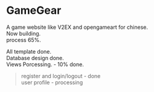 GameGear
========

A game website like V2EX and opengameart for chinese.    
Now building.    
process 65%.    

All template done.    
Database design done.    
Views Porcessing.  -  10% done.
> register and login/logout - done    
> user profile - processing

